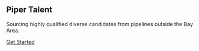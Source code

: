 ## Piper Talent

Sourcing highly qualified diverse candidates from pipelines outside the Bay Area.

[Get Started](mailto:ellen@pipertalent.co?subject=I%20want%20great%20candidates&body=Tell%20me%20more%20about%20how%20Piper%20can%20help%20my%20company)
